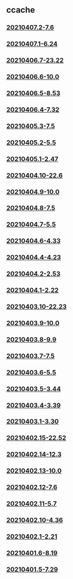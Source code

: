 ## ccache

### [20210407.2-7.6](20210407.2-7.6/index.md)
### [20210407.1-6.24](20210407.1-6.24/index.md)
### [20210406.7-23.22](20210406.7-23.22/index.md)
### [20210406.6-10.0](20210406.6-10.0/index.md)
### [20210406.5-8.53](20210406.5-8.53/index.md)
### [20210406.4-7.32](20210406.4-7.32/index.md)
### [20210405.3-7.5](20210405.3-7.5/index.md)
### [20210405.2-5.5](20210405.2-5.5/index.md)
### [20210405.1-2.47](20210405.1-2.47/index.md)
### [20210404.10-22.6](20210404.10-22.6/index.md)
### [20210404.9-10.0](20210404.9-10.0/index.md)
### [20210404.8-7.5](20210404.8-7.5/index.md)
### [20210404.7-5.5](20210404.7-5.5/index.md)
### [20210404.6-4.33](20210404.6-4.33/index.md)
### [20210404.4-4.23](20210404.4-4.23/index.md)
### [20210404.2-2.53](20210404.2-2.53/index.md)
### [20210404.1-2.22](20210404.1-2.22/index.md)
### [20210403.10-22.23](20210403.10-22.23/index.md)
### [20210403.9-10.0](20210403.9-10.0/index.md)
### [20210403.8-9.9](20210403.8-9.9/index.md)
### [20210403.7-7.5](20210403.7-7.5/index.md)
### [20210403.6-5.5](20210403.6-5.5/index.md)
### [20210403.5-3.44](20210403.5-3.44/index.md)
### [20210403.4-3.39](20210403.4-3.39/index.md)
### [20210403.1-3.30](20210403.1-3.30/index.md)
### [20210402.15-22.52](20210402.15-22.52/index.md)
### [20210402.14-12.3](20210402.14-12.3/index.md)
### [20210402.13-10.0](20210402.13-10.0/index.md)
### [20210402.12-7.6](20210402.12-7.6/index.md)
### [20210402.11-5.7](20210402.11-5.7/index.md)
### [20210402.10-4.36](20210402.10-4.36/index.md)
### [20210402.1-2.21](20210402.1-2.21/index.md)
### [20210401.6-8.19](20210401.6-8.19/index.md)
### [20210401.5-7.29](20210401.5-7.29/index.md)

